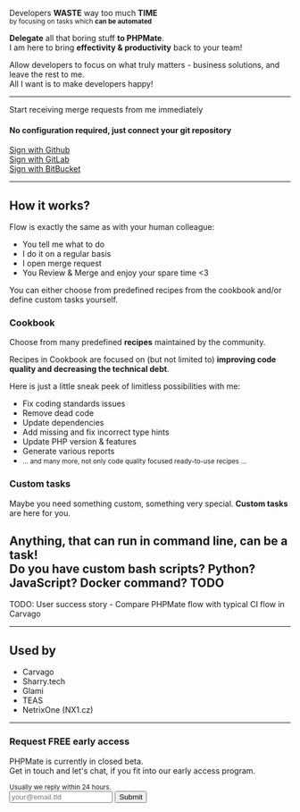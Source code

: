 Developers <b>WASTE</b> way too much <b>TIME</b><br>
<small>by focusing on tasks which <b>can be automated</b></small>

<b>Delegate</b> all that boring stuff <b>to PHPMate</b>.<br>
I am here to bring <b>effectivity & productivity</b> back to your team!


Allow developers to focus on what truly matters - business solutions, and leave the rest to me.<br>
All I want is to make developers happy!

----

Start receiving merge requests from me immediately

#### No configuration required, just connect your git repository

[Sign with Github](#)<br>
[Sign with GitLab](#)<br>
[Sign with BitBucket](#)

----

## How it works?

Flow is exactly the same as with your human colleague:

- You tell me what to do 
- I do it on a regular basis
- I open merge request
- You Review & Merge and enjoy your spare time <3

You can either choose from predefined recipes from the cookbook and/or define custom tasks yourself.

### Cookbook

Choose from many predefined <b>recipes</b> maintained by the community.

Recipes in Cookbook are focused on (but not limited to)  <b>improving code quality and decreasing the technical debt</b>.

Here is just a little sneak peek of limitless possibilities with me:

- Fix coding standards issues
- Remove dead code
- Update dependencies
- Add missing and fix incorrect type hints
- Update PHP version & features
- Generate various reports
- <small>... and many more, not only code quality focused ready-to-use recipes ...</small>


### Custom tasks

Maybe you need something custom, something very special. <b>Custom tasks</b> are here for you.

Anything, that can run in command line, can be a task!<br>
Do you have custom bash scripts? Python? JavaScript? Docker command?
TODO
-----

TODO: User success story - Compare PHPMate flow with typical CI flow in Carvago

-----

## Used by
- Carvago
- Sharry.tech
- Glami
- TEAS
- NetrixOne (NX1.cz)

---

### Request FREE early access<br>

PHPMate is currently in closed beta.<br>
Get in touch and let's chat, if you fit into our early access program.<br>

<small>Usually we reply within 24 hours.</small><br>
<input placeholder="your@email.tld"> <input type="submit"><br>
